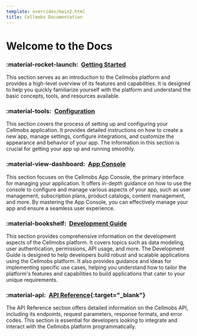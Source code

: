 ```yaml
---
template: overrides/main2.html
title: Cellmobs Documentation
---
```


# Welcome to the Docs

### :material-rocket-launch:&nbsp; [Getting Started](getting-started)
This section serves as an introduction to the Cellmobs platform and provides a high-level overview of its features and capabilities. It is designed to help you quickly familiarize yourself with the platform and understand the basic concepts, tools, and resources available.

### :material-tools:&nbsp; [Configuration](/setup/setup-and-management)
This section covers the process of setting up and configuring your Cellmobs application. It provides detailed instructions on how to create a new app, manage settings, configure integrations, and customize the appearance and behavior of your app. The information in this section is crucial for getting your app up and running smoothly.

### :material-view-dashboard:&nbsp; [App Console](/app-console/)
This section focuses on the Cellmobs App Console, the primary interface for managing your application. It offers in-depth guidance on how to use the console to configure and manage various aspects of your app, such as user management, subscription plans, product catalogs, content management, and more. By mastering the App Console, you can effectively manage your app and ensure a seamless user experience.

### :material-bookshelf:&nbsp; [Development Guide](/guide/development-guide)
This section provides comprehensive information on the development aspects of the Cellmobs platform. It covers topics such as data modeling, user authentication, permissions, API usage, and more. The Development Guide is designed to help developers build robust and scalable applications using the Cellmobs platform. It also provides guidance and ideas for implementing specific use cases, helping you understand how to tailor the platform's features and capabilities to build applications that cater to your unique requirements. 

### :material-api:&nbsp; [API Reference](https://api.cellmobs.com){:target="_blank"}
The API Reference section offers detailed information on the Cellmobs API, including its endpoints, request parameters, response formats, and error codes. This section is essential for developers looking to integrate and interact with the Cellmobs platform programmatically.

<br><br>